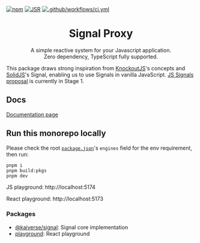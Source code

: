[![npm](https://img.shields.io/npm/v/@kaiverse/signal)](https://www.npmjs.com/package/@kaiverse/signal)
[![JSR](https://jsr.io/badges/@kaiverse/signal)](https://jsr.io/@kaiverse/signal)
[![.github/workflows/ci.yml](https://github.com/kaisergeX/signal-proxy/actions/workflows/ci.yml/badge.svg)](https://github.com/kaisergeX/signal-proxy/actions/workflows/ci.yml)

<div align="center">
<h1>Signal Proxy</h1>

<p>A simple reactive system for your Javascript application.<br/>Zero dependency, TypeScript fully supported.</p>
</div>

This package draws strong inspiration from [KnockoutJS](https://github.com/knockout/knockout)'s concepts and [SolidJS](https://github.com/solidjs)'s Signal, enabling us to use Signals in vanilla JavaScript. [JS Signals proposal](https://github.com/tc39/proposal-signals) is currently in Stage 1.

## Docs

[Documentation page](packages/signal/README.md)

## Run this monorepo locally

Please check the root [`package.json`](https://github.com/kaisergeX/signal-proxy/blob/main/package.json#L36)'s `engines` field for the env requirement, then run:

```
pnpm i
pnpm build:pkgs
pnpm dev
```

JS playground: http://localhost:5174

React playground: http://localhost:5173

### Packages

- [@kaiverse/signal](packages/signal): Signal core implementation
- [playground](apps/playground): React playground
